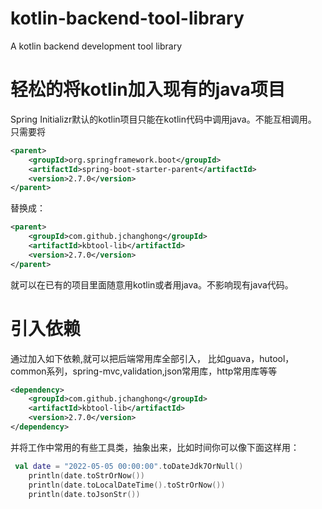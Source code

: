 # kotlin-backend-tool-library
A kotlin backend development tool library
# 轻松的将kotlin加入现有的java项目
Spring Initializr默认的kotlin项目只能在kotlin代码中调用java。不能互相调用。
只需要将
```xml
<parent>
    <groupId>org.springframework.boot</groupId>
    <artifactId>spring-boot-starter-parent</artifactId>
    <version>2.7.0</version>
</parent>
```
替换成：
```xml
<parent>
    <groupId>com.github.jchanghong</groupId>
    <artifactId>kbtool-lib</artifactId>
    <version>2.7.0</version>
</parent>
```
就可以在已有的项目里面随意用kotlin或者用java。不影响现有java代码。

# 引入依赖
通过加入如下依赖,就可以把后端常用库全部引入，
比如guava，hutool，common系列，spring-mvc,validation,json常用库，http常用库等等
```xml
<dependency>
    <groupId>com.github.jchanghong</groupId>
    <artifactId>kbtool-lib</artifactId>
    <version>2.7.0</version>
</dependency>
```
并将工作中常用的有些工具类，抽象出来，比如时间你可以像下面这样用：
```kotlin
 val date = "2022-05-05 00:00:00".toDateJdk7OrNull()
    println(date.toStrOrNow())
    println(date.toLocalDateTime().toStrOrNow())
    println(date.toJsonStr())
```